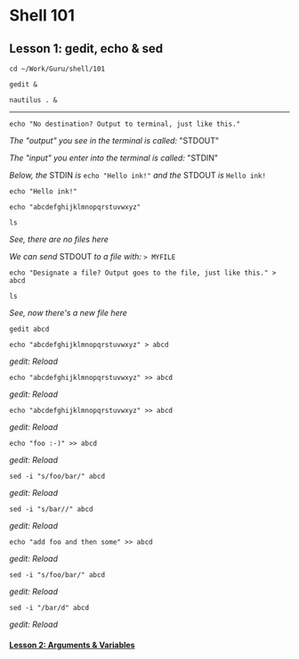 # Shell 101
## Lesson 1: gedit, echo & sed

`cd ~/Work/Guru/shell/101`

`gedit &`

`nautilus . &`
___

`echo "No destination? Output to terminal, just like this."`

*The "output" you see in the terminal is called:* "STDOUT"

*The "input" you enter into the terminal is called:* "STDIN"

*Below, the* STDIN *is* `echo "Hello ink!"` *and the* STDOUT *is* `Hello ink!`

`echo "Hello ink!"`

`echo "abcdefghijklmnopqrstuvwxyz"`

`ls`

*See, there are no files here*

*We can send* STDOUT *to a file with:* `> MYFILE`

`echo "Designate a file? Output goes to the file, just like this." > abcd`

`ls`

*See, now there's a new file here*

`gedit abcd`

`echo "abcdefghijklmnopqrstuvwxyz" > abcd`

*gedit: Reload*

`echo "abcdefghijklmnopqrstuvwxyz" >> abcd`

*gedit: Reload*

`echo "abcdefghijklmnopqrstuvwxyz" >> abcd`

*gedit: Reload*

`echo "foo :-)" >> abcd`

*gedit: Reload*

`sed -i "s/foo/bar/" abcd`

*gedit: Reload*

`sed -i "s/bar//" abcd`

*gedit: Reload*

`echo "add foo and then some" >> abcd`

*gedit: Reload*

`sed -i "s/foo/bar/" abcd`

*gedit: Reload*

`sed -i "/bar/d" abcd`

*gedit: Reload*

#### [Lesson 2: Arguments & Variables](https://github.com/inkVerb/guru/blob/master/101-shell/Lesson-02.md)
